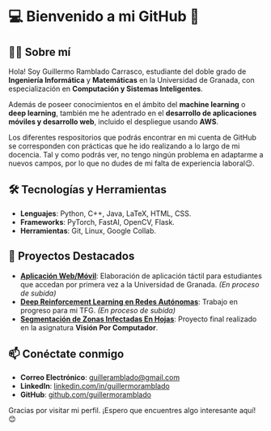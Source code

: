 # 💻 Bienvenido a mi GitHub 👋

## 👨‍🎓 Sobre mí  
Hola! Soy Guillermo Ramblado Carrasco, estudiante del doble grado de **Ingeniería Informática** y **Matemáticas** en la Universidad de Granada, con especialización en **Computación y Sistemas Inteligentes**. 

Además de poseer conocimientos en el ámbito del **machine learning** o **deep learning**, 
también me he adentrado en el **desarrollo de aplicaciones móviles y desarrollo web**, incluido el despliegue usando **AWS**.

Los diferentes respositorios que podrás encontrar en mi cuenta de GitHub se corresponden con prácticas que he ido realizando a lo largo de mi docencia. Tal y como podrás ver, no tengo ningún problema en adaptarme a nuevos campos, por lo que no dudes de mi falta de experiencia laboral😉.

## 🛠️ Tecnologías y Herramientas  
- **Lenguajes**: Python, C++, Java, LaTeX, HTML, CSS. 
- **Frameworks**: PyTorch, FastAI, OpenCV, Flask.  
- **Herramientas**: Git, Linux, Google Collab.  

## 🌱 Proyectos Destacados  
- **[Aplicación Web/Móvil](#)**: Elaboración de aplicación táctil para estudiantes que accedan por primera vez a la Universidad de Granada. *(En proceso de subida)*
- **[Deep Reinforcement Learning en Redes Autónomas](#)**: Trabajo en progreso para mi TFG. *(En proceso de subida)*
- **[Segmentación de Zonas Infectadas En Hojas](#)**: Proyecto final realizado en la asignatura **Visión Por Computador**.

## 📫 Conéctate conmigo  
- **Correo Electrónico**: [guilleramblado@gmail.com](mailto:tu.email@ejemplo.com)  
- **LinkedIn**: [linkedin.com/in/guillermoramblado](https://discord.com/channels/@me/589391115996626945/1334578463889162352)  
- **GitHub**: [github.com/guillermoramblado](https://github.com/tuusuario)

Gracias por visitar mi perfil. ¡Espero que encuentres algo interesante aquí! 😊  

<!---
guillermoramblado/guillermoramblado is a ✨ special ✨ repository because its `README.md` (this file) appears on your GitHub profile.
You can click the Preview link to take a look at your changes.
--->
